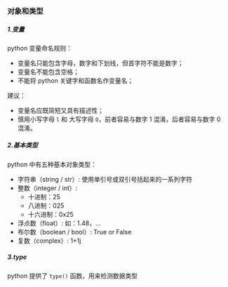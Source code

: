 ### 对象和类型

##### 1.变量

python 变量命名规则：

- 变量名只能包含字母，数字和下划线，但首字符不能是数字；
- 变量名不能包含空格；
- 不能将 python 关键字和函数名作变量名；

建议：

- 变量名应既简短又具有描述性；
- 慎用小写字母 `l` 和 大写字母 `O`，前者容易与数字 1 混淆，后者容易与数字 0 混淆。

##### 2.基本类型

python 中有五种基本对象类型：

- 字符串（string / str）: 使用单引号或双引号括起来的一系列字符
- 整数（integer / int）: 
  - 十进制：25
  - 八进制：025
  - 十六进制：0x25
- 浮点数（float）: 如：1.48，...
- 布尔数（boolean / bool）: True or False
- 复数（complex）: 1+1j

##### 3.type

python 提供了 `type()` 函数，用来检测数据类型
 